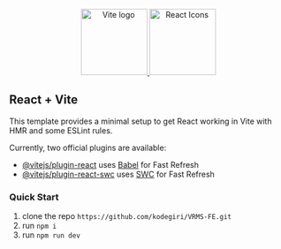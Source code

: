 <p align="center">
  <a href="https://vitejs.dev" target="blank" rel="noopener noreferrer">
    <img src="https://vitejs.dev/logo.svg" width="120"  alt="Vite logo">
  </a>
  <a href="https://react.dev" target="blank" rel="noopener noreferrer">
    <img src="https://cdn-images-1.medium.com/max/512/1*6kK9j74vyOmXYm1gN6ARhQ.png" width="120" alt="React Icons">
  </a>
</p>

## React + Vite

This template provides a minimal setup to get React working in Vite with HMR and some ESLint rules.

Currently, two official plugins are available:

- [@vitejs/plugin-react](https://github.com/vitejs/vite-plugin-react/blob/main/packages/plugin-react/README.md) uses [Babel](https://babeljs.io/) for Fast Refresh
- [@vitejs/plugin-react-swc](https://github.com/vitejs/vite-plugin-react-swc) uses [SWC](https://swc.rs/) for Fast Refresh

### Quick Start

1. clone the repo `https://github.com/kodegiri/VRMS-FE.git`
2. run `npm i`
3. run `npm run dev`
